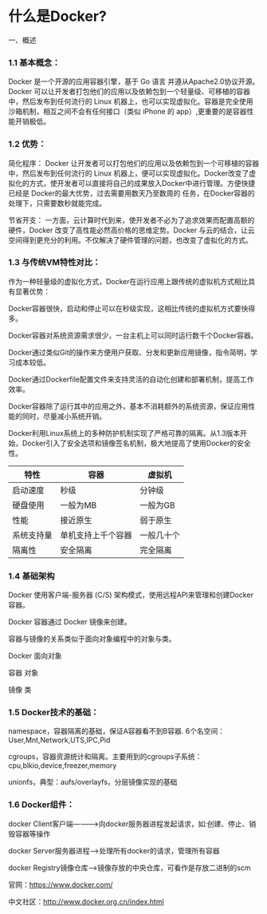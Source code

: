 # 什么是Docker?

一、概述

### 1.1 基本概念：

Docker 是一个开源的应用容器引擎，基于 Go 语言 并遵从Apache2.0协议开源。Docker 可以让开发者打包他们的应用以及依赖包到一个轻量级、可移植的容器中，然后发布到任何流行的 Linux 机器上，也可以实现虚拟化。容器是完全使用沙箱机制，相互之间不会有任何接口（类似 iPhone 的 app）,更重要的是容器性能开销极低。

### 1.2 优势：

简化程序：
Docker 让开发者可以打包他们的应用以及依赖包到一个可移植的容器中，然后发布到任何流行的 Linux 机器上，便可以实现虚拟化。Docker改变了虚拟化的方式，使开发者可以直接将自己的成果放入Docker中进行管理。方便快捷已经是 Docker的最大优势，过去需要用数天乃至数周的 任务，在Docker容器的处理下，只需要数秒就能完成。

节省开支：
一方面，云计算时代到来，使开发者不必为了追求效果而配置高额的硬件，Docker 改变了高性能必然高价格的思维定势。Docker 与云的结合，让云空间得到更充分的利用。不仅解决了硬件管理的问题，也改变了虚拟化的方式。

### 1.3 与传统VM特性对比：

作为一种轻量级的虚拟化方式，Docker在运行应用上跟传统的虚拟机方式相比具有显著优势：

Docker容器很快，启动和停止可以在秒级实现，这相比传统的虚拟机方式要快得多。

Docker容器对系统资源需求很少，一台主机上可以同时运行数千个Docker容器。

Docker通过类似Git的操作来方便用户获取、分发和更新应用镜像，指令简明，学习成本较低。

Docker通过Dockerfile配置文件来支持灵活的自动化创建和部署机制，提高工作效率。

Docker容器除了运行其中的应用之外，基本不消耗额外的系统资源，保证应用性能的同时，尽量减小系统开销。

Docker利用Linux系统上的多种防护机制实现了严格可靠的隔离。从1.3版本开始，Docker引入了安全选项和镜像签名机制，极大地提高了使用Docker的安全性。

特性 |  容器 |  虚拟机
---|---|---
启动速度 | 秒级 | 分钟级
硬盘使用 | 一般为MB | 一般为GB
性能 | 接近原生	| 弱于原生
系统支持量 | 单机支持上千个容器 | 一般几十个
隔离性 | 安全隔离 | 完全隔离


### 1.4 基础架构

Docker 使用客户端-服务器 (C/S) 架构模式，使用远程API来管理和创建Docker容器。

Docker 容器通过 Docker 镜像来创建。

容器与镜像的关系类似于面向对象编程中的对象与类。

Docker	面向对象

容器	  对象

镜像	  类


### 1.5 Docker技术的基础：

namespace，容器隔离的基础，保证A容器看不到B容器. 6个名空间：User,Mnt,Network,UTS,IPC,Pid

cgroups，容器资源统计和隔离。主要用到的cgroups子系统：cpu,blkio,device,freezer,memory

unionfs，典型：aufs/overlayfs，分层镜像实现的基础

### 1.6 Docker组件：

docker Client客户端————>向docker服务器进程发起请求，如:创建、停止、销毁容器等操作

docker Server服务器进程—–>处理所有docker的请求，管理所有容器

docker Registry镜像仓库——>镜像存放的中央仓库，可看作是存放二进制的scm


官网：https://www.docker.com/

中文社区：http://www.docker.org.cn/index.html

